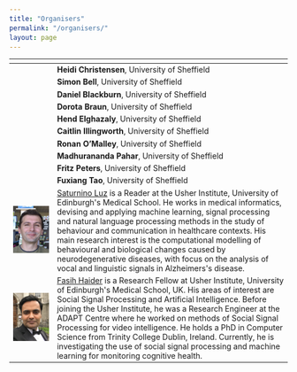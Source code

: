 ```yaml
---
title: "Organisers"
permalink: "/organisers/"
layout: page
---
```



| <!-- -->    | <!-- -->    |
|-------------|-------------|
|          | **Heidi Christensen**, University of Sheffield         |
|          | **Simon Bell**, University of Sheffield         |
|          | **Daniel Blackburn**, University of Sheffield         |
|          | **Dorota Braun**, University of Sheffield        |
|          | **Hend Elghazaly**, University of Sheffield         |
|          | **Caitlin Illingworth**, University of Sheffield         |
|          | **Ronan O’Malley**, University of Sheffield         |
|          | **Madhurananda Pahar**, University of Sheffield         |
|          | **Fritz Peters**, University of Sheffield         |
|          | **Fuxiang Tao**, University of Sheffield         |
| ![Saturnino Luz](./luzs.jpeg)          | [Saturnino Luz](https://scholar.google.com/citations?user=R2C9R8oAAAAJ&hl=en) is a Reader at the Usher Institute, University of Edinburgh's Medical School. He works in medical informatics, devising and applying machine learning, signal processing and natural language processing methods in the study of behaviour and communication in healthcare contexts. His main research interest is the computational modelling of behavioural and biological changes caused by neurodegenerative diseases, with focus on the analysis of vocal and linguistic signals in Alzheimers's disease.        |
| ![Fasih Haider](./haiderf.jpeg)         | [Fasih Haider](https://scholar.google.com/citations?user=9xYJHP8AAAAJ&hl=en)  is a Research Fellow at Usher Institute, University of Edinburgh's Medical School, UK. His areas of interest are Social Signal Processing and Artificial Intelligence. Before joining the Usher Institute, he was a Research Engineer at the ADAPT Centre where he worked on methods of Social Signal Processing for video intelligence. He holds a PhD in Computer Science from Trinity College Dublin, Ireland. Currently, he is investigating the use of social signal processing and machine learning for monitoring cognitive health.         |

